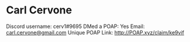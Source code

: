 # Carl Cervone

Discord username: cerv1#9695
DMed a POAP: Yes
Email: carl.cervone@gmail.com
Unique POAP Link: http://POAP.xyz/claim/ke9vif